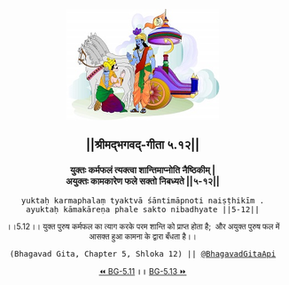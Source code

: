 <center><img src="../../asset/BG.png" alt="#API #bhagavadgitaapi #slok #nodejs #js #api #gitaapi #krishna #hinduism #vedic #ISKCON #shreemadbhagavadgita #technology"/>
<h2>||श्रीमद्‍भगवद्‍-गीता ५.१२||</h2>
<h3>युक्तः कर्मफलं त्यक्त्वा शान्तिमाप्नोति नैष्ठिकीम् |<br/>अयुक्तः कामकारेण फले सक्तो निबध्यते ||५-१२||</h3>
<pre>yuktaḥ karmaphalaṃ tyaktvā śāntimāpnoti naiṣṭhikīm .<br/>ayuktaḥ kāmakāreṇa phale sakto nibadhyate ||5-12||</pre>
<p>।।5.12।। युक्त पुरुष कर्मफल का त्याग करके परम शान्ति को प्राप्त होता है;  और अयुक्त पुरुष फल में आसक्त हुआ कामना के द्वारा बँधता है।।</p>
<pre>(Bhagavad Gita, Chapter 5, Shloka 12) || <a href="https://twitter.com/bhagavadgitaapi">@BhagavadGitaApi</a></pre><a href="../../5/11">⏪  BG-5.11</a><b>        ।।        </b><a href="../../5/13">BG-5.13  ⏩</a></center></center>
